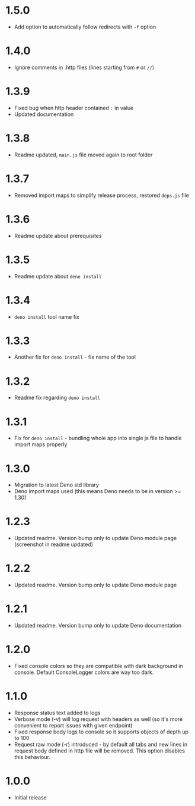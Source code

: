 # 1.5.0

- Add option to automatically follow redirects with `-f` option

# 1.4.0

- Ignore comments in .http files (lines starting from `#` or `//`)

# 1.3.9

- Fixed bug when http header contained `:` in value
- Updated documentation

# 1.3.8

- Readme updated, `main.js` file moved again to root folder

# 1.3.7

- Removed import maps to simplify release process, restored `deps.js` file

# 1.3.6

- Readme update about prerequisites

# 1.3.5

- Readme update about `deno install`

# 1.3.4

- `deno install` tool name fix

# 1.3.3

- Another fix for `deno install` - fix name of the tool

# 1.3.2

- Readme fix regarding `deno install`

# 1.3.1

- Fix for `deno install` - bundling whole app into single js file to handle
  import maps properly

# 1.3.0

- Migration to latest Deno std library
- Deno import maps used (this means Deno needs to be in version >= 1.30)

# 1.2.3

- Updated readme. Version bump only to update Deno module page (screenshot in
  readme updated)

# 1.2.2

- Updated readme. Version bump only to update Deno module page

# 1.2.1

- Updated readme. Version bump only to update Deno documentation

# 1.2.0

- Fixed console colors so they are compatible with dark background in console.
  Default ConsoleLogger colors are way too dark.

# 1.1.0

- Response status text added to logs
- Verbose mode (-v) will log request with headers as well (so it's more
  convenient to report issues with given endpoint)
- Fixed response body logs to console so it supports objects of depth up to 100
- Request raw mode (-r) introduced - by default all tabs and new lines in
  request body defined in http file will be removed. This option disables this
  behaviour.

# 1.0.0

- Initial release
